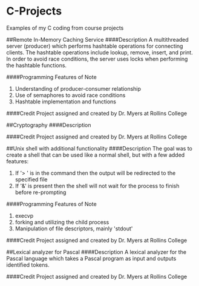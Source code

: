 # C-Projects
Examples of my C coding from course projects

##Remote In-Memory Caching Service
####Description
A multithreaded server (producer) which performs hashtable operations for connecting clients. The hashtable operations include lookup, remove, insert, and print. In order to avoid race conditions, the server uses locks when performing the hashtable functions.

####Programming Features of Note
1. Understanding of producer-consumer relationship
2. Use of semaphores to avoid race conditions
3. Hashtable implementation and functions

####Credit
Project assigned and created by Dr. Myers at Rollins College

##Cryptography
####Description


####Credit
Project assigned and created by Dr. Myers at Rollins College

##Unix shell with additional functionality
####Description
The goal was to create a shell that can be used like a normal shell, but with a
few added features:

1. If '> <filename>' is in the command then the output will be redirected to
   the specified file
2. If '&' is present then the shell will not wait for the process to finish
   before re-prompting

####Programming Features of Note
1. execvp
2. forking and utilizing the child process
3. Manipulation of file descriptors, mainly 'stdout'

####Credit
Project assigned and created by Dr. Myers at Rollins College

##Lexical analyzer for Pascal
####Description
A lexical analyzer for the Pascal language which takes a Pascal program as input
and outputs identified tokens.

####Credit
Project assigned and created by Dr. Myers at Rollins College
